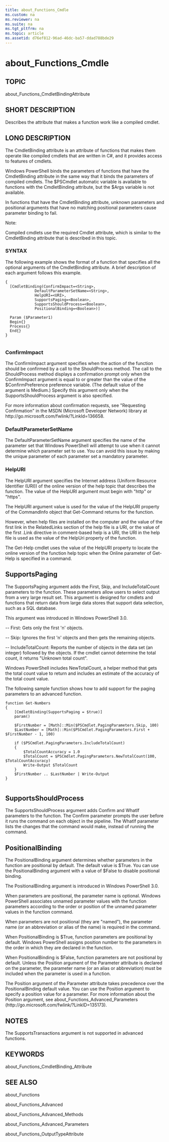 ```yaml
---
title: about_Functions_Cmdle
ms.custom: na
ms.reviewer: na
ms.suite: na
ms.tgt_pltfrm: na
ms.topic: article
ms.assetid: d76ef812-96ad-46dc-ba57-ddad788bde29
---
```

# about_Functions_Cmdle
## TOPIC  
 about\_Functions\_CmdletBindingAttribute  
  
## SHORT DESCRIPTION  
 Describes the attribute that makes a function work like a compiled cmdlet.  
  
## LONG DESCRIPTION  
 The CmdletBinding attribute is an attribute of functions that makes them operate like compiled cmdlets that are written in C\#, and it provides access to features of cmdlets.  
  
 Windows PowerShell binds the parameters of functions that have the CmdletBinding attribute in the same way that it binds the parameters of compiled cmdlets. The $PSCmdlet automatic variable is available to functions with the CmdletBinding attribute, but the $Args variable is not available.  
  
 In functions that have the CmdletBinding attribute, unknown parameters and positional arguments that have no matching positional parameters cause parameter binding to fail.  
  
 Note:  
  
 Compiled cmdlets use the required Cmdlet attribute, which is similar to the CmdletBinding attribute that is described in this topic.  
  
### SYNTAX  
 The following example shows the format of a function that specifies all the optional arguments of the CmdletBinding attribute. A brief description of each argument follows this example.  
  
```  
{  
  [CmdletBinding(ConfirmImpact=<String>,  
             DefaultParameterSetName=<String>,  
             HelpURI=<URI>,  
             SupportsPaging=<Boolean>,  
             SupportsShouldProcess=<Boolean>,  
             PositionalBinding=<Boolean>)]  
  
  Param ($Parameter1)  
  Begin{}  
  Process{}  
  End{}  
}  
  
```  
  
### ConfirmImpact  
 The ConfirmImpact argument specifies when the action of the function should be confirmed by a call to the ShouldProcess method. The call to the ShouldProcess method displays a confirmation prompt only when the ConfirmImpact argument is equal to or greater than the value of the $ConfirmPreference preference variable. \(The default value of the argument is Medium.\) Specify this argument only when the SupportsShouldProcess argument is also specified.  
  
 For more information about confirmation requests, see "Requesting Confirmation" in the MSDN \(Microsoft Developer Network\) library at http:\/\/go.microsoft.com\/fwlink\/?LinkId\=136658.  
  
### DefaultParameterSetName  
 The DefaultParameterSetName argument specifies the name of the parameter set that Windows PowerShell will attempt to use when it cannot determine which parameter set to use. You can avoid this issue by making the unique parameter of each parameter set a mandatory parameter.  
  
### HelpURI  
 The HelpURI argument specifies the Internet address \(Uniform Resource Identifier \(URI\)\) of the online version of the help topic that describes the function. The value of the HelpURI argument must begin with "http" or "https".  
  
 The HelpURI argument value is used for the value of the HelpURI property of the CommandInfo object that Get\-Command returns for the function.  
  
 However, when help files are installed on the computer and the value of the first link in the RelatedLinks section of the help file is a URI, or the value of the first .Link directive in comment\-based help is a URI, the URI in the help file is used as the value of the HelpUri property of the function.  
  
 The Get\-Help cmdlet uses the value of the HelpURI property to locate the online version of the function help topic when the Online parameter of Get\-Help is specified in a command.  
  
## SupportsPaging  
 The SupportsPaging argument adds the First, Skip, and IncludeTotalCount parameters to the function. These parameters allow users to select output from a very large result set. This argument is designed for cmdlets and functions that return data from large data stores that support data selection, such as a SQL database.  
  
 This argument was introduced in Windows PowerShell 3.0.  
  
 \-\- First: Gets only the first 'n' objects.  
  
 \-\- Skip:  Ignores the first 'n' objects and then gets the remaining objects.  
  
 \-\- IncludeTotalCount: Reports the number of objects in the data set \(an integer\) followed by the objects. If the cmdlet cannot determine the total count, it returns "Unknown total count".  
  
 Windows PowerShell includes NewTotalCount, a helper method that gets the total count value to return and includes an estimate of the accuracy of the total count value.  
  
 The following sample function shows how to add support for the paging parameters to an advanced function.  
  
```  
function Get-Numbers  
{  
    [CmdletBinding(SupportsPaging = $true)]  
    param()  
  
    $FirstNumber = [Math]::Min($PSCmdlet.PagingParameters.Skip, 100)  
    $LastNumber = [Math]::Min($PSCmdlet.PagingParameters.First + $FirstNumber - 1, 100)  
  
    if ($PSCmdlet.PagingParameters.IncludeTotalCount)  
    {  
        $TotalCountAccuracy = 1.0  
        $TotalCount = $PSCmdlet.PagingParameters.NewTotalCount(100, $TotalCountAccuracy)  
        Write-Output $TotalCount  
    }  
    $FirstNumber .. $LastNumber | Write-Output  
}  
  
```  
  
## SupportsShouldProcess  
 The SupportsShouldProcess argument adds Confirm and WhatIf parameters to the function. The Confirm parameter prompts the user before it runs the command on each object in the pipeline. The WhatIf parameter lists the changes that the command would make, instead of running the command.  
  
## PositionalBinding  
 The PositionalBinding argument determines whether parameters in the function are positional by default. The default value is $True. You can use the PositionalBinding argument with a value of $False to disable positional binding.  
  
 The PositionalBinding argument is introduced in Windows PowerShell 3.0.  
  
 When parameters are positional, the parameter name is optional. Windows PowerShell associates unnamed parameter values with the function parameters according to the order or position of the unnamed parameter values in the function command.  
  
 When parameters are not positional \(they are "named"\), the parameter name \(or an abbreviation or alias of the name\) is required in the command.  
  
 When PositionalBinding is $True, function parameters are positional by default. Windows PowerShell assigns position number to the parameters in the order in which they are declared in the function.  
  
 When PositionalBinding is $False, function parameters are not positional by default. Unless the Position argument of the Parameter attribute is declared on the parameter, the parameter name \(or an alias or abbreviation\) must be included when the parameter is used in a function.  
  
 The Position argument of the Parameter attribute takes precedence over the PositionalBinding default value. You can use the Position argument to specify a position value for a parameter. For more information about the Position argument, see about\_Functions\_Advanced\_Parameters \(http:\/\/go.microsoft.com\/fwlink\/?LinkID\=135173\).  
  
## NOTES  
 The SupportsTransactions argument is not supported in advanced functions.  
  
## KEYWORDS  
 about\_Functions\_CmdletBinding\_Attribute  
  
## SEE ALSO  
 about\_Functions  
  
 about\_Functions\_Advanced  
  
 about\_Functions\_Advanced\_Methods  
  
 about\_Functions\_Advanced\_Parameters  
  
 about\_Functions\_OutputTypeAttribute